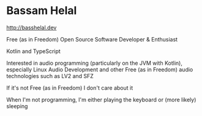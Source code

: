 # Bassam Helal

http://basshelal.dev

Free (as in Freedom) Open Source Software Developer & Enthusiast

Kotlin and TypeScript

Interested in audio programming (particularly on the JVM with Kotlin), especially Linux Audio Development and other Free (as in Freedom) audio technologies such as LV2 and SFZ

If it's not Free (as in Freedom) I don't care about it

When I'm not programming, I'm either playing the keyboard or (more likely) sleeping
